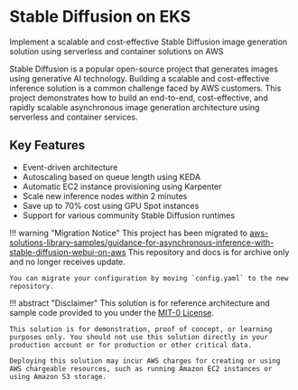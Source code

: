 # Stable Diffusion on EKS

Implement a scalable and cost-effective Stable Diffusion image generation solution using serverless and container solutions on AWS

Stable Diffusion is a popular open-source project that generates images using generative AI technology. Building a scalable and cost-effective inference solution is a common challenge faced by AWS customers. This project demonstrates how to build an end-to-end, cost-effective, and rapidly scalable asynchronous image generation architecture using serverless and container services.

## Key Features

- Event-driven architecture
- Autoscaling based on queue length using KEDA
- Automatic EC2 instance provisioning using Karpenter
- Scale new inference nodes within 2 minutes
- Save up to 70% cost using GPU Spot instances
- Support for various community Stable Diffusion runtimes

!!! warning "Migration Notice"
    This project has been migrated to [aws-solutions-library-samples/guidance-for-asynchronous-inference-with-stable-diffusion-webui-on-aws](https://github.com/aws-solutions-library-samples/guidance-for-asynchronous-inference-with-stable-diffusion-webui-on-aws) This repository and docs is for archive only and no longer receives update.

    You can migrate your configuration by moving `config.yaml` to the new repository.

!!! abstract "Disclaimer"
    This solution is for reference architecture and sample code provided to you under the [MIT-0 License](https://github.com/aws-samples/stable-diffusion-on-eks/blob/main/LICENSE).

    This solution is for demonstration, proof of concept, or learning purposes only. You should not use this solution directly in your production account or for production or other critical data.

    Deploying this solution may incur AWS charges for creating or using AWS chargeable resources, such as running Amazon EC2 instances or using Amazon S3 storage.
